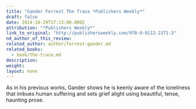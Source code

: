 ```yaml
---
title: "Gander Forrest The Trace *Publishers Weekly*"
draft: false
date: 2014-10-29T17:13:00.000Z
attribution: "*Publishers Weekly*"
link_to_original: "http://publishersweekly.com/978-0-8112-2371-3"
nd_author_of_this_review:
related_author: author/forrest-gander.md
related_books:
  - book/the-trace.md
description:
weight:
layout: none
---
```

As in his previous works, Gander shows he is keenly aware of the loneliness that imbues human suffering and sets grief alight using beautiful, tense, haunting prose.

